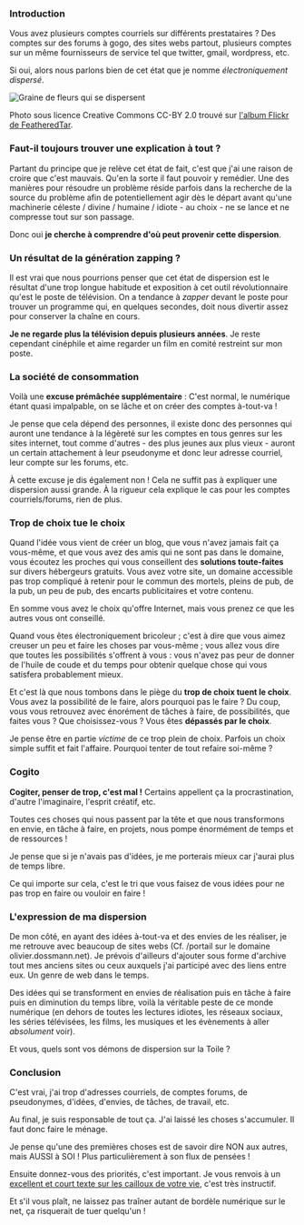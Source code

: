 ### Introduction

Vous avez plusieurs comptes courriels sur différents prestataires ? Des comptes sur des forums à gogo, des sites webs partout, plusieurs comptes sur un même fournisseurs de service tel que twitter, gmail, wordpress, etc.

Si oui, alors nous parlons bien de cet état que je nomme *électroniquement dispersé*.

![Graine de fleurs qui se dispersent](${BASE_URL}/images/nature/fleurs_disperses.jpg)

Photo sous licence Creative Commons CC-BY 2.0 trouvé sur [l'album Flickr de FeatheredTar](www.flickr.com/photos/featheredtar/2305728728/).

### Faut-il toujours trouver une explication à tout ?

Partant du principe que je relève cet état de fait, c'est que j'ai une raison de croire que c'est mauvais. Qu'en la sorte il faut pouvoir y remédier. Une des manières pour résoudre un problème réside parfois dans la recherche de la source du problème afin de potentiellement agir dès le départ avant qu'une machinerie céleste / divine / humaine / idiote - au choix - ne se lance et ne compresse tout sur son passage.

Donc oui **je cherche à comprendre d'où peut provenir cette dispersion**.

### Un résultat de la génération zapping ?

Il est vrai que nous pourrions penser que cet état de dispersion est le résultat d'une trop longue habitude et exposition à cet outil révolutionnaire qu'est le poste de télévision. On a tendance à *zapper* devant le poste pour trouver un programme qui, en quelques secondes, doit nous divertir assez pour conserver la chaîne en cours.

**Je ne regarde plus la télévision depuis plusieurs années**. Je reste cependant cinéphile et aime regarder un film en comité restreint sur mon poste.

### La société de consommation

Voilà une **excuse prémâchée supplémentaire** : C'est normal, le numérique étant quasi impalpable, on se lâche et on créer des comptes à-tout-va !

Je pense que cela dépend des personnes, il existe donc des personnes qui auront une tendance à la légèreté sur les comptes en tous genres sur les sites internet, tout comme d'autres - des plus jeunes aux plus vieux - auront un certain attachement à leur pseudonyme et donc leur adresse courriel, leur compte sur les forums, etc.

À cette excuse je dis également non ! Cela ne suffit pas à expliquer une dispersion aussi grande. À la rigueur cela explique le cas pour les comptes courriels/forums, rien de plus.

### Trop de choix tue le choix

Quand l'idée vous vient de créer un blog, que vous n'avez jamais fait ça vous-même, et que vous avez des amis qui ne sont pas dans le domaine, vous écoutez les proches qui vous conseillent des **solutions toute-faites** sur divers hébergeurs gratuits. Vous avez votre site, un domaine accessible pas trop compliqué à retenir pour le commun des mortels, pleins de pub, de la pub, un peu de pub, des encarts publicitaires et votre contenu.

En somme vous avez le choix qu'offre Internet, mais vous prenez ce que les autres vous ont conseillé.

Quand vous êtes électroniquement bricoleur ; c'est à dire que vous aimez creuser un peu et faire les choses par vous-même ; vous allez vous dire que toutes les possibilités s'offrent à vous : vous n'avez pas peur de donner de l'huile de coude et du temps pour obtenir quelque chose qui vous satisfera probablement mieux.

Et c'est là que nous tombons dans le piège du **trop de choix tuent le choix**. Vous avez la possibilité de le faire, alors pourquoi pas le faire ? Du coup, vous vous retrouvez avec énorément de tâches à faire, de possibilités, que faites vous ? Que choisissez-vous ? Vous êtes **dépassés par le choix**.

Je pense être en partie *victime* de ce trop plein de choix. Parfois un choix simple suffit et fait l'affaire. Pourquoi tenter de tout refaire soi-même ?

### Cogito

**Cogiter, penser de trop, c'est mal !** Certains appellent ça la procrastination, d'autre l'imaginaire, l'esprit créatif, etc.

Toutes ces choses qui nous passent par la tête et que nous transformons en envie, en tâche à faire, en projets, nous pompe énormément de temps et de ressources !

Je pense que si je n'avais pas d'idées, je me porterais mieux car j'aurai plus de temps libre.

Ce qui importe sur cela, c'est le tri que vous faisez de vous idées pour ne pas trop en faire ou vouloir en faire !

### L'expression de ma dispersion

De mon côté, en ayant des idées à-tout-va et des envies de les réaliser, je me retrouve avec beaucoup de sites webs (Cf. /portail sur le domaine olivier.dossmann.net). Je prévois d'ailleurs d'ajouter sous forme d'archive tout mes anciens sites ou ceux auxquels j'ai participé avec des liens entre eux. Un genre de web dans le temps.

Des idées qui se transforment en envies de réalisation puis en tâche à faire puis en diminution du temps libre, voilà la véritable peste de ce monde numérique (en dehors de toutes les lectures idiotes, les réseaux sociaux, les séries télévisées, les films, les musiques et les évènements à aller *absolument* voir).

Et vous, quels sont vos démons de dispersion sur la Toile ?

### Conclusion

C'est vrai, j'ai trop d'adresses courriels, de comptes forums, de pseudonymes, d'idées, d'envies, de tâches, de travail, etc.

Au final, je suis responsable de tout ça. J'ai laissé les choses s'accumuler. Il faut donc faire le ménage.

Je pense qu'une des premières choses est de savoir dire NON aux autres, mais AUSSI à SOI ! Plus particulièrement à son flux de pensées !

Ensuite donnez-vous des priorités, c'est important. Je vous renvois à un [excellent et court texte sur les cailloux de votre vie](http://www.stignace.net/recherchedetextes/cadretextes/lesgroscailloux.htm), c'est très instructif.

Et s'il vous plaît, ne laissez pas traîner autant de bordèle numérique sur le net, ça risquerait de tuer quelqu'un !

